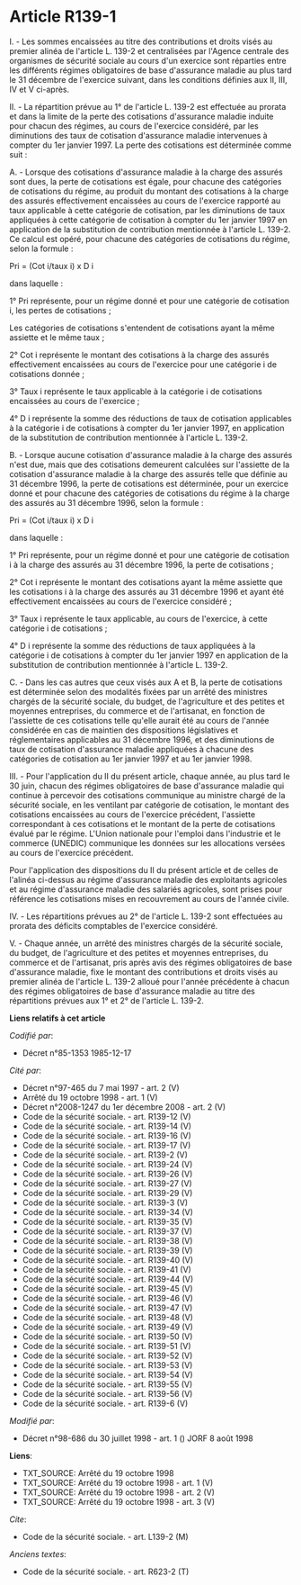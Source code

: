# Article R139-1

I. - Les sommes encaissées au titre des contributions et droits visés au premier alinéa de l'article L. 139-2 et centralisées
par l'Agence centrale des organismes de sécurité sociale au cours d'un exercice sont réparties entre les différents régimes
obligatoires de base d'assurance maladie au plus tard le 31 décembre de l'exercice suivant, dans les conditions définies aux
II, III, IV et V ci-après.

II. - La répartition prévue au 1° de l'article L. 139-2 est effectuée au prorata et dans la limite de la perte des
cotisations d'assurance maladie induite pour chacun des régimes, au cours de l'exercice considéré, par les diminutions des
taux de cotisation d'assurance maladie intervenues à compter du 1er janvier 1997. La perte des cotisations est déterminée
comme suit :

A. - Lorsque des cotisations d'assurance maladie à la charge des assurés sont dues, la perte de cotisations est égale, pour
chacune des catégories de cotisations du régime, au produit du montant des cotisations à la charge des assurés effectivement
encaissées au cours de l'exercice rapporté au taux applicable à cette catégorie de cotisation, par les diminutions de taux
appliquées à cette catégorie de cotisation à compter du 1er janvier 1997 en application de la substitution de contribution
mentionnée à l'article L. 139-2. Ce calcul est opéré, pour chacune des catégories de cotisations du régime, selon la
formule :

Pri = (Cot i/taux i) x D i

dans laquelle :

1° Pri représente, pour un régime donné et pour une catégorie de cotisation i, les pertes de cotisations ;

Les catégories de cotisations s'entendent de cotisations ayant la même assiette et le même taux ;

2° Cot i représente le montant des cotisations à la charge des assurés effectivement encaissées au cours de l'exercice pour
une catégorie i de cotisations donnée ;

3° Taux i représente le taux applicable à la catégorie i de cotisations encaissées au cours de l'exercice ;

4° D i représente la somme des réductions de taux de cotisation applicables à la catégorie i de cotisations à compter du 1er
janvier 1997, en application de la substitution de contribution mentionnée à l'article L. 139-2.

B. - Lorsque aucune cotisation d'assurance maladie à la charge des assurés n'est due, mais que des cotisations demeurent
calculées sur l'assiette de la cotisation d'assurance maladie à la charge des assurés telle que définie au 31 décembre 1996,
la perte de cotisations est déterminée, pour un exercice donné et pour chacune des catégories de cotisations du régime à la
charge des assurés au 31 décembre 1996, selon la formule :

Pri = (Cot i/taux i) x D i

dans laquelle :

1° Pri représente, pour un régime donné et pour une catégorie de cotisation i à la charge des assurés au 31 décembre 1996, la
perte de cotisations ;

2° Cot i représente le montant des cotisations ayant la même assiette que les cotisations i à la charge des assurés au 31
décembre 1996 et ayant été effectivement encaissées au cours de l'exercice considéré ;

3° Taux i représente le taux applicable, au cours de l'exercice, à cette catégorie i de cotisations ;

4° D i représente la somme des réductions de taux appliquées à la catégorie i de cotisations à compter du 1er janvier 1997 en
application de la substitution de contribution mentionnée à l'article L. 139-2.

C. - Dans les cas autres que ceux visés aux A et B, la perte de cotisations est déterminée selon des modalités fixées par un
arrêté des ministres chargés de la sécurité sociale, du budget, de l'agriculture et des petites et moyennes entreprises, du
commerce et de l'artisanat, en fonction de l'assiette de ces cotisations telle qu'elle aurait été au cours de l'année
considérée en cas de maintien des dispositions législatives et réglementaires applicables au 31 décembre 1996, et des
diminutions de taux de cotisation d'assurance maladie appliquées à chacune des catégories de cotisation au 1er janvier 1997
et au 1er janvier 1998.

III. - Pour l'application du II du présent article, chaque année, au plus tard le 30 juin, chacun des régimes obligatoires de
base d'assurance maladie qui continue à percevoir des cotisations communique au ministre chargé de la sécurité sociale, en
les ventilant par catégorie de cotisation, le montant des cotisations encaissées au cours de l'exercice précédent, l'assiette
correspondant à ces cotisations et le montant de la perte de cotisations évalué par le régime. L'Union nationale pour
l'emploi dans l'industrie et le commerce (UNEDIC) communique les données sur les allocations versées au cours de l'exercice
précédent.

Pour l'application des dispositions du II du présent article et de celles de l'alinéa ci-dessus au régime d'assurance maladie
des exploitants agricoles et au régime d'assurance maladie des salariés agricoles, sont prises pour référence les cotisations
mises en recouvrement au cours de l'année civile.

IV. - Les répartitions prévues au 2° de l'article L. 139-2 sont effectuées au prorata des déficits comptables de l'exercice
considéré.

V. - Chaque année, un arrêté des ministres chargés de la sécurité sociale, du budget, de l'agriculture et des petites et
moyennes entreprises, du commerce et de l'artisanat, pris après avis des régimes obligatoires de base d'assurance maladie,
fixe le montant des contributions et droits visés au premier alinéa de l'article L. 139-2 alloué pour l'année précédente à
chacun des régimes obligatoires de base d'assurance maladie au titre des répartitions prévues aux 1° et 2° de l'article L.
139-2.

**Liens relatifs à cet article**

_Codifié par_:

  - Décret n°85-1353 1985-12-17

_Cité par_:

  - Décret n°97-465 du 7 mai 1997 - art. 2 (V)
  - Arrêté du 19 octobre 1998 - art. 1 (V)
  - Décret n°2008-1247 du 1er décembre 2008 - art. 2 (V)
  - Code de la sécurité sociale. - art. R139-12 (V)
  - Code de la sécurité sociale. - art. R139-14 (V)
  - Code de la sécurité sociale. - art. R139-16 (V)
  - Code de la sécurité sociale. - art. R139-17 (V)
  - Code de la sécurité sociale. - art. R139-2 (V)
  - Code de la sécurité sociale. - art. R139-24 (V)
  - Code de la sécurité sociale. - art. R139-26 (V)
  - Code de la sécurité sociale. - art. R139-27 (V)
  - Code de la sécurité sociale. - art. R139-29 (V)
  - Code de la sécurité sociale. - art. R139-3 (V)
  - Code de la sécurité sociale. - art. R139-34 (V)
  - Code de la sécurité sociale. - art. R139-35 (V)
  - Code de la sécurité sociale. - art. R139-37 (V)
  - Code de la sécurité sociale. - art. R139-38 (V)
  - Code de la sécurité sociale. - art. R139-39 (V)
  - Code de la sécurité sociale. - art. R139-40 (V)
  - Code de la sécurité sociale. - art. R139-41 (V)
  - Code de la sécurité sociale. - art. R139-44 (V)
  - Code de la sécurité sociale. - art. R139-45 (V)
  - Code de la sécurité sociale. - art. R139-46 (V)
  - Code de la sécurité sociale. - art. R139-47 (V)
  - Code de la sécurité sociale. - art. R139-48 (V)
  - Code de la sécurité sociale. - art. R139-49 (V)
  - Code de la sécurité sociale. - art. R139-50 (V)
  - Code de la sécurité sociale. - art. R139-51 (V)
  - Code de la sécurité sociale. - art. R139-52 (V)
  - Code de la sécurité sociale. - art. R139-53 (V)
  - Code de la sécurité sociale. - art. R139-54 (V)
  - Code de la sécurité sociale. - art. R139-55 (V)
  - Code de la sécurité sociale. - art. R139-56 (V)
  - Code de la sécurité sociale. - art. R139-6 (V)

_Modifié par_:

  - Décret n°98-686 du 30 juillet 1998 - art. 1 () JORF 8 août 1998

**Liens**:

  - TXT_SOURCE: Arrêté du 19 octobre 1998
  - TXT_SOURCE: Arrêté du 19 octobre 1998 - art. 1 (V)
  - TXT_SOURCE: Arrêté du 19 octobre 1998 - art. 2 (V)
  - TXT_SOURCE: Arrêté du 19 octobre 1998 - art. 3 (V)

_Cite_:

  - Code de la sécurité sociale. - art. L139-2 (M)

_Anciens textes_:

  - Code de la sécurité sociale. - art. R623-2 (T)
